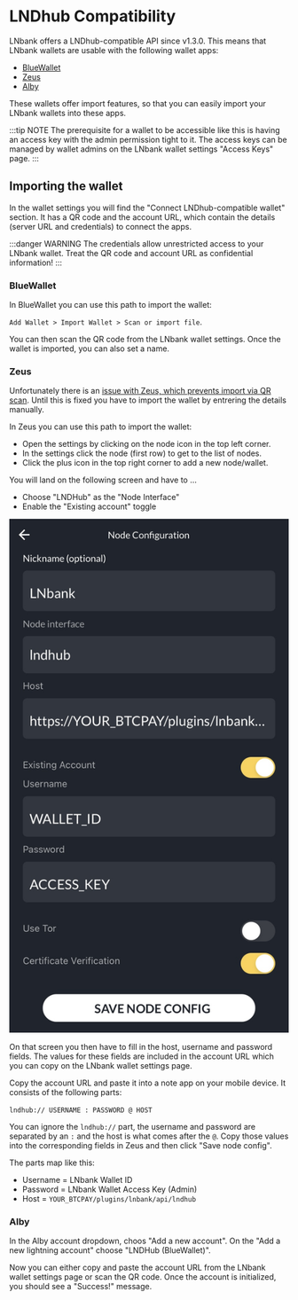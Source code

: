 # LNDhub Compatibility

LNbank offers a LNDhub-compatible API since v1.3.0.
This means that LNbank wallets are usable with the following wallet apps:

* [BlueWallet](https://bluewallet.io/)
* [Zeus](https://zeusln.app/)
* [Alby](https://getalby.com/)

These wallets offer import features, so that you can easily import your LNbank wallets into these apps.

:::tip NOTE
The prerequisite for a wallet to be accessible like this is having an access key with the admin permission tight to it.
The access keys can be managed by wallet admins on the LNbank wallet settings "Access Keys" page.
:::

## Importing the wallet

In the wallet settings you will find the "Connect LNDhub-compatible wallet" section.
It has a QR code and the account URL, which contain the details (server URL and credentials) to connect the apps.

:::danger WARNING
The credentials allow unrestricted access to your LNbank wallet.
Treat the QR code and account URL as confidential information!
:::

### BlueWallet

In BlueWallet you can use this path to import the wallet:

`Add Wallet > Import Wallet > Scan or import file`.

You can then scan the QR code from the LNbank wallet settings.
Once the wallet is imported, you can also set a name.

### Zeus

Unfortunately there is an [issue with Zeus, which prevents import via QR scan](https://github.com/ZeusLN/zeus/issues/1081).
Until this is fixed you have to import the wallet by entrering the details manually.

In Zeus you can use this path to import the wallet:

* Open the settings by clicking on the node icon in the top left corner.
* In the settings click the node (first row) to get to the list of nodes.
* Click the plus icon in the top right corner to add a new node/wallet.

You will land on the following screen and have to …

* Choose "LNDHub" as the "Node Interface"
* Enable the "Existing account" toggle

![Zeus Settings to import a LNbank wallet](./img/zeus-settings.png)

On that screen you then have to fill in the host, username and password fields.
The values for these fields are included in the account URL which you can copy on the LNbank wallet settings page.

Copy the account URL and paste it into a note app on your mobile device.
It consists of the following parts:

`lndhub:// USERNAME : PASSWORD @ HOST`

You can ignore the `lndhub://` part, the username and password are separated by an `:` and the host is what comes after the `@`.
Copy those values into the corresponding fields in Zeus and then click "Save node config".

The parts map like this:

* Username = LNbank Wallet ID
* Password = LNbank Wallet Access Key (Admin)
* Host = `YOUR_BTCPAY/plugins/lnbank/api/lndhub`

### Alby

In the Alby account dropdown, choos "Add a new account".
On the "Add a new lightning account" choose "LNDHub (BlueWallet)".

Now you can either copy and paste the account URL from the LNbank wallet settings page or scan the QR code.
Once the account is initialized, you should see a "Success!" message.
